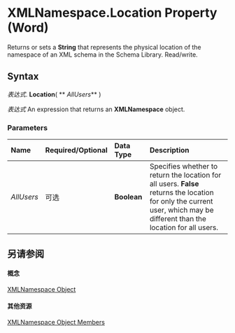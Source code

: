 
# XMLNamespace.Location Property (Word)

Returns or sets a  **String** that represents the physical location of the namespace of an XML schema in the Schema Library. Read/write.


## Syntax

 _表达式_. **Location**( ** _AllUsers_** )

 _表达式_ An expression that returns an **XMLNamespace** object.


### Parameters



|**Name**|**Required/Optional**|**Data Type**|**Description**|
|:-----|:-----|:-----|:-----|
| _AllUsers_|可选|**Boolean**|Specifies whether to return the location for all users.  **False** returns the location for only the current user, which may be different than the location for all users.|

## 另请参阅


#### 概念


[XMLNamespace Object](a50ed533-8961-f433-d501-797e5d678fda.md)
#### 其他资源


[XMLNamespace Object Members](http://msdn.microsoft.com/library/7876c69a-f4d1-63aa-825e-1bfa6a9f4bd1%28Office.15%29.aspx)